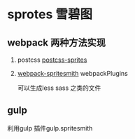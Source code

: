 
# sprotes 雪碧图

## webpack 两种方法实现

1. postcss [postcss-sprites](https://github.com/2createStudio/postcss-sprites)
2. [webpack-spritesmith](https://github.com/mixtur/webpack-spritesmith#readme) webpackPlugins 

    可以生成less sass 之类的文件

## gulp

利用gulp 插件gulp.spritesmith
